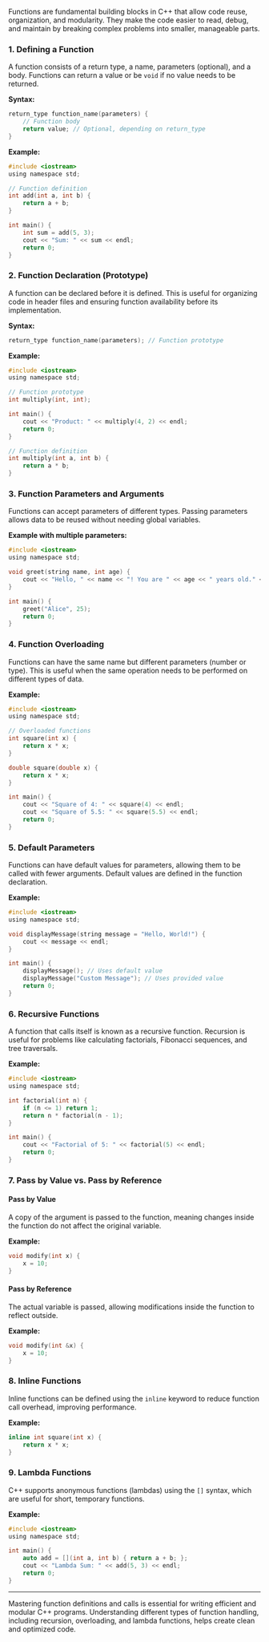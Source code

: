 Functions are fundamental building blocks in C++ that allow code reuse, organization, and modularity. They make the code easier to read, debug, and maintain by breaking complex problems into smaller, manageable parts.

### 1. Defining a Function
A function consists of a return type, a name, parameters (optional), and a body. Functions can return a value or be `void` if no value needs to be returned.

**Syntax:**
```c
return_type function_name(parameters) {
    // Function body
    return value; // Optional, depending on return_type
}
```

**Example:**
```c
#include <iostream>
using namespace std;

// Function definition
int add(int a, int b) {
    return a + b;
}

int main() {
    int sum = add(5, 3);
    cout << "Sum: " << sum << endl;
    return 0;
}
```

### 2. Function Declaration (Prototype)
A function can be declared before it is defined. This is useful for organizing code in header files and ensuring function availability before its implementation.

**Syntax:**
```c
return_type function_name(parameters); // Function prototype
```

**Example:**
```c
#include <iostream>
using namespace std;

// Function prototype
int multiply(int, int);

int main() {
    cout << "Product: " << multiply(4, 2) << endl;
    return 0;
}

// Function definition
int multiply(int a, int b) {
    return a * b;
}
```

### 3. Function Parameters and Arguments
Functions can accept parameters of different types. Passing parameters allows data to be reused without needing global variables.

**Example with multiple parameters:**
```c
#include <iostream>
using namespace std;

void greet(string name, int age) {
    cout << "Hello, " << name << "! You are " << age << " years old." << endl;
}

int main() {
    greet("Alice", 25);
    return 0;
}
```

### 4. Function Overloading
Functions can have the same name but different parameters (number or type). This is useful when the same operation needs to be performed on different types of data.

**Example:**
```c
#include <iostream>
using namespace std;

// Overloaded functions
int square(int x) {
    return x * x;
}

double square(double x) {
    return x * x;
}

int main() {
    cout << "Square of 4: " << square(4) << endl;
    cout << "Square of 5.5: " << square(5.5) << endl;
    return 0;
}
```

### 5. Default Parameters
Functions can have default values for parameters, allowing them to be called with fewer arguments. Default values are defined in the function declaration.

**Example:**
```c
#include <iostream>
using namespace std;

void displayMessage(string message = "Hello, World!") {
    cout << message << endl;
}

int main() {
    displayMessage(); // Uses default value
    displayMessage("Custom Message"); // Uses provided value
    return 0;
}
```

### 6. Recursive Functions
A function that calls itself is known as a recursive function. Recursion is useful for problems like calculating factorials, Fibonacci sequences, and tree traversals.

**Example:**
```c
#include <iostream>
using namespace std;

int factorial(int n) {
    if (n <= 1) return 1;
    return n * factorial(n - 1);
}

int main() {
    cout << "Factorial of 5: " << factorial(5) << endl;
    return 0;
}
```

### 7. Pass by Value vs. Pass by Reference
#### **Pass by Value**
A copy of the argument is passed to the function, meaning changes inside the function do not affect the original variable.

**Example:**
```c
void modify(int x) {
    x = 10;
}
```

#### **Pass by Reference**
The actual variable is passed, allowing modifications inside the function to reflect outside.

**Example:**
```c
void modify(int &x) {
    x = 10;
}
```

### 8. Inline Functions
Inline functions can be defined using the `inline` keyword to reduce function call overhead, improving performance.

**Example:**
```c
inline int square(int x) {
    return x * x;
}
```

### 9. Lambda Functions
C++ supports anonymous functions (lambdas) using the `[]` syntax, which are useful for short, temporary functions.

**Example:**
```c
#include <iostream>
using namespace std;

int main() {
    auto add = [](int a, int b) { return a + b; };
    cout << "Lambda Sum: " << add(5, 3) << endl;
    return 0;
}
```

---
Mastering function definitions and calls is essential for writing efficient and modular C++ programs. Understanding different types of function handling, including recursion, overloading, and lambda functions, helps create clean and optimized code.

